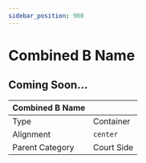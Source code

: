 ```yaml
---
sidebar_position: 900
---
```

    
# Combined B Name

## Coming Soon...

|     Combined B Name  ||
| -------- | ------- |
| Type  |  Container | Visibility | Image | Text  |
| Alignment |  `center`     |
| Parent Category    | Court Side    |
